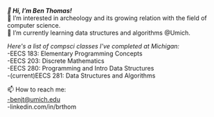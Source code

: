 ***👋 Hi, I’m Ben Thomas!***  
👀 I’m interested in archeology and its growing relation with the field of computer science.  
🌱 I’m currently learning data structures and algorithms @Umich.  


*Here's a list of compsci classes I've completed at Michigan:*  
-EECS 183: Elementary Programming Concepts  
-EECS 203: Discrete Mathematics  
-EECS 280: Programming and Intro Data Structures  
-(current)EECS 281: Data Structures and Algorithms  

📫 How to reach me:  
-benjt@umich.edu  
-linkedin.com/in/brthom  

<!---
brthom/brthom is a ✨ special ✨ repository because its `README.md` (this file) appears on your GitHub profile.
You can click the Preview link to take a look at your changes.
--->
